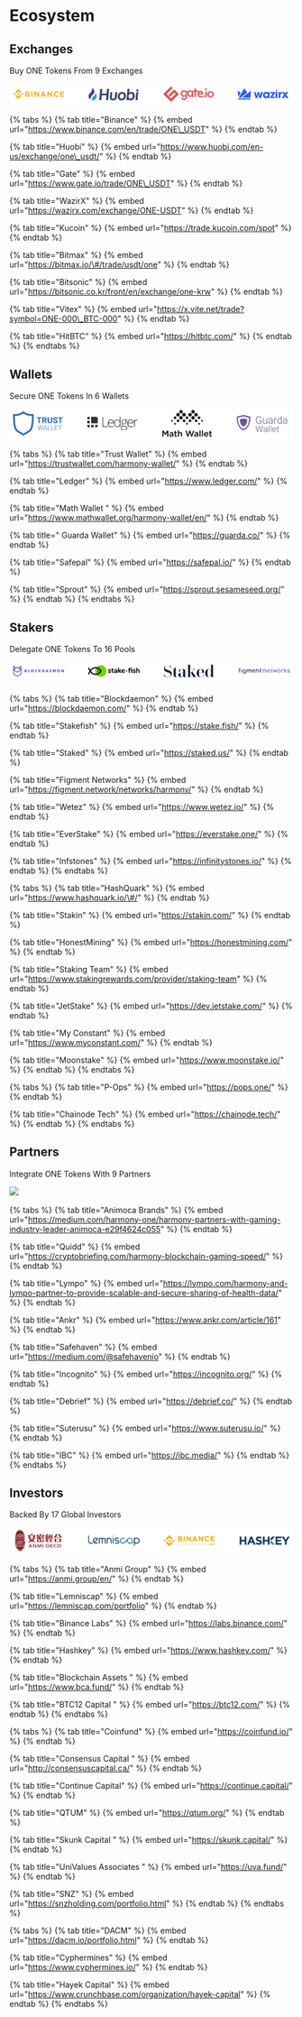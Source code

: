 # Ecosystem

## Exchanges

Buy ONE Tokens From 9 Exchanges

![](../.gitbook/assets/exchanges1.png)

{% tabs %}
{% tab title="Binance" %}
{% embed url="https://www.binance.com/en/trade/ONE\_USDT" %}
{% endtab %}

{% tab title="Huobi" %}
{% embed url="https://www.huobi.com/en-us/exchange/one\_usdt/" %}
{% endtab %}

{% tab title="Gate" %}
{% embed url="https://www.gate.io/trade/ONE\_USDT" %}
{% endtab %}

{% tab title="WazirX" %}
{% embed url="https://wazirx.com/exchange/ONE-USDT" %}
{% endtab %}

{% tab title="Kucoin" %}
{% embed url="https://trade.kucoin.com/spot" %}
{% endtab %}

{% tab title="Bitmax" %}
{% embed url="https://bitmax.io/\#/trade/usdt/one" %}
{% endtab %}

{% tab title="Bitsonic" %}
{% embed url="https://bitsonic.co.kr/front/en/exchange/one-krw" %}
{% endtab %}

{% tab title="Vitex" %}
{% embed url="https://x.vite.net/trade?symbol=ONE-000\_BTC-000" %}
{% endtab %}

{% tab title="HitBTC" %}
{% embed url="https://hitbtc.com/" %}
{% endtab %}
{% endtabs %}

## Wallets

Secure ONE Tokens In 6 Wallets

![](../.gitbook/assets/wallets1.png)

{% tabs %}
{% tab title="Trust Wallet" %}
{% embed url="https://trustwallet.com/harmony-wallet/" %}
{% endtab %}

{% tab title="Ledger" %}
{% embed url="https://www.ledger.com/" %}
{% endtab %}

{% tab title="Math Wallet " %}
{% embed url="https://www.mathwallet.org/harmony-wallet/en/" %}
{% endtab %}

{% tab title=" Guarda Wallet" %}
{% embed url="https://guarda.co/" %}
{% endtab %}

{% tab title="Safepal" %}
{% embed url="https://safepal.io/" %}
{% endtab %}

{% tab title="Sprout" %}
{% embed url="https://sprout.sesameseed.org/" %}
{% endtab %}
{% endtabs %}

## Stakers

Delegate ONE Tokens To 16 Pools

![](../.gitbook/assets/image%20%28118%29.png)

{% tabs %}
{% tab title="Blockdaemon" %}
{% embed url="https://blockdaemon.com/" %}
{% endtab %}

{% tab title="Stakefish" %}
{% embed url="https://stake.fish/" %}
{% endtab %}

{% tab title="Staked" %}
{% embed url="https://staked.us/" %}
{% endtab %}

{% tab title="Figment Networks" %}
{% embed url="https://figment.network/networks/harmony/" %}
{% endtab %}

{% tab title="Wetez" %}
{% embed url="https://www.wetez.io/" %}
{% endtab %}

{% tab title="EverStake" %}
{% embed url="https://everstake.one/" %}
{% endtab %}

{% tab title="Infstones" %}
{% embed url="https://infinitystones.io/" %}
{% endtab %}
{% endtabs %}

{% tabs %}
{% tab title="HashQuark" %}
{% embed url="https://www.hashquark.io/\#/" %}
{% endtab %}

{% tab title="Stakin" %}
{% embed url="https://stakin.com/" %}
{% endtab %}

{% tab title="HonestMining" %}
{% embed url="https://honestmining.com/" %}
{% endtab %}

{% tab title="Staking Team" %}
{% embed url="https://www.stakingrewards.com/provider/staking-team" %}
{% endtab %}

{% tab title="JetStake" %}
{% embed url="https://dev.jetstake.com/" %}
{% endtab %}

{% tab title="My Constant" %}
{% embed url="https://www.myconstant.com/" %}
{% endtab %}

{% tab title="Moonstake" %}
{% embed url="https://www.moonstake.io/" %}
{% endtab %}
{% endtabs %}

{% tabs %}
{% tab title="P-Ops" %}
{% embed url="https://pops.one/" %}
{% endtab %}

{% tab title="Chainode Tech" %}
{% embed url="https://chainode.tech/" %}
{% endtab %}
{% endtabs %}

## Partners

Integrate ONE Tokens With 9 Partners

![](https://gblobscdn.gitbook.com/assets%2F-LlEOlYqEG_GKuO5Rehq%2F-M6bE3LGhEwO-1xDWuS2%2F-M6bFDOv2eRz7EbF3LOi%2Fpartners1.png?alt=media&token=91f3b7a5-4e1a-4b2a-93a2-b32ed88ce198)

{% tabs %}
{% tab title="Animoca Brands" %}
{% embed url="https://medium.com/harmony-one/harmony-partners-with-gaming-industry-leader-animoca-e29f4624c055" %}
{% endtab %}

{% tab title="Quidd" %}
{% embed url="https://cryptobriefing.com/harmony-blockchain-gaming-speed/" %}
{% endtab %}

{% tab title="Lympo" %}
{% embed url="https://lympo.com/harmony-and-lympo-partner-to-provide-scalable-and-secure-sharing-of-health-data/" %}
{% endtab %}

{% tab title="Ankr" %}
{% embed url="https://www.ankr.com/article/161" %}
{% endtab %}

{% tab title="Safehaven" %}
{% embed url="https://medium.com/@safehavenio" %}
{% endtab %}

{% tab title="Incognito" %}
{% embed url="https://incognito.org/" %}
{% endtab %}

{% tab title="Debrief" %}
{% embed url="https://debrief.co/" %}
{% endtab %}

{% tab title="Suterusu" %}
{% embed url="https://www.suterusu.io/" %}
{% endtab %}

{% tab title="IBC" %}
{% embed url="https://ibc.media/" %}
{% endtab %}
{% endtabs %}

## Investors

Backed By 17 Global Investors

![](../.gitbook/assets/investors1.png)

{% tabs %}
{% tab title="Anmi Group" %}
{% embed url="https://anmi.group/en/" %}
{% endtab %}

{% tab title="Lemniscap" %}
{% embed url="https://lemniscap.com/portfolio" %}
{% endtab %}

{% tab title="Binance Labs" %}
{% embed url="https://labs.binance.com/" %}
{% endtab %}

{% tab title="Hashkey" %}
{% embed url="https://www.hashkey.com/" %}
{% endtab %}

{% tab title="Blockchain Assets " %}
{% embed url="https://www.bca.fund/" %}
{% endtab %}

{% tab title="BTC12 Capital " %}
{% embed url="https://btc12.com/" %}
{% endtab %}
{% endtabs %}

{% tabs %}
{% tab title="Coinfund" %}
{% embed url="https://coinfund.io/" %}
{% endtab %}

{% tab title="Consensus Capital " %}
{% embed url="http://consensuscapital.ca/" %}
{% endtab %}

{% tab title="Continue Capital" %}
{% embed url="https://continue.capital/" %}
{% endtab %}

{% tab title="QTUM" %}
{% embed url="https://qtum.org/" %}
{% endtab %}

{% tab title="Skunk Capital " %}
{% embed url="https://skunk.capital/" %}
{% endtab %}

{% tab title="UniValues Associates " %}
{% embed url="https://uva.fund/" %}
{% endtab %}

{% tab title="SNZ" %}
{% embed url="https://snzholding.com/portfolio.html" %}
{% endtab %}
{% endtabs %}

{% tabs %}
{% tab title="DACM" %}
{% embed url="https://dacm.io/portfolio.html" %}
{% endtab %}

{% tab title="Cyphermines" %}
{% embed url="https://www.cyphermines.io/" %}
{% endtab %}

{% tab title="Hayek Capital" %}
{% embed url="https://www.crunchbase.com/organization/hayek-capital" %}
{% endtab %}
{% endtabs %}

